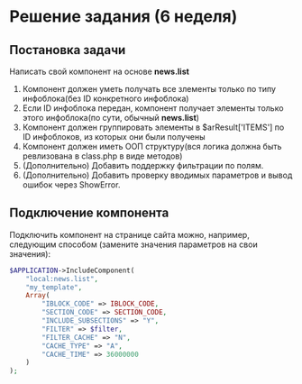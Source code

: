 # Решение задания (6 неделя)
## Постановка задачи
Написать свой компонент на основе **news.list**  
1. Компонент должен уметь получать все злементы только по типу инфоблока(без ID конкретного инфоблока)  
2. Если ID инфоблока передан, компонент получает элементы только этого инфоблока(по сути, обычный **news.list**)  
3. Компонент должен группировать элементы в $arResult['ITEMS'] по ID инфоблоков, из которых они были получены  
4. Компонент должен иметь ООП структуру(вся логика должна быть ревлизована в class.php в виде методов)  
5. (Дополнительно) Добавить поддержку фильтрации по полям. 
6. (Дополнительно) Добавить проверку вводимых параметров и вывод ошибок через ShowError. 
## Подключение компонента
Подключить компонент на странице сайта можно, например, следующим способом (замените значения параметров на свои значения):
```php
$APPLICATION->IncludeComponent(
    "local:news.list",
    "my_template",
    Array(      
        "IBLOCK_CODE" => IBLOCK_CODE,
        "SECTION_CODE" => SECTION_CODE,
        "INCLUDE_SUBSECTIONS" => "Y",
        "FILTER" => $filter,
        "FILTER_CACHE" => "N",
        "CACHE_TYPE" => "A",
        "CACHE_TIME" => 36000000
    )
);
```
